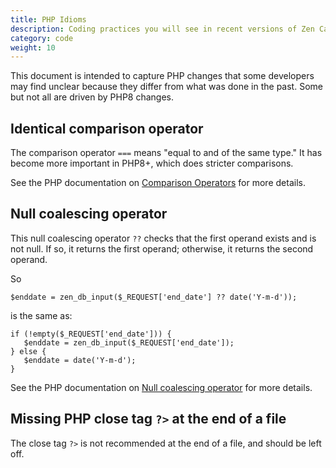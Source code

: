 ```yaml
---
title: PHP Idioms 
description: Coding practices you will see in recent versions of Zen Cart
category: code
weight: 10
---
```


This document is intended to capture PHP changes that some developers may find unclear because they differ from what was done in the past.  Some but not all are driven by PHP8 changes.  

## Identical comparison operator 

The comparison operator `===` means "equal to and of the same type."  It has become more important in PHP8+, which does stricter comparisons.  

See the PHP documentation on [Comparison Operators](https://www.php.net/manual/en/language.operators.comparison.php) for more details. 

## Null coalescing operator 

This null coalescing operator `??` checks that the first operand exists and is not null.  If so, it returns the first  operand; otherwise, it returns the second operand.

So 

```
$enddate = zen_db_input($_REQUEST['end_date'] ?? date('Y-m-d'));
```

is the same as: 

```
if (!empty($_REQUEST['end_date'])) { 
   $enddate = zen_db_input($_REQUEST['end_date']); 
} else {
   $enddate = date('Y-m-d');
}
```
 

See the PHP documentation on [Null coalescing operator](https://www.php.net/manual/en/migration70.new-features.php#migration70.new-features.null-coalesce-op) for more details. 


## Missing PHP close tag `?>` at the end of a file 

The close tag `?>` is not recommended at the end of a file, and should be left off. 


